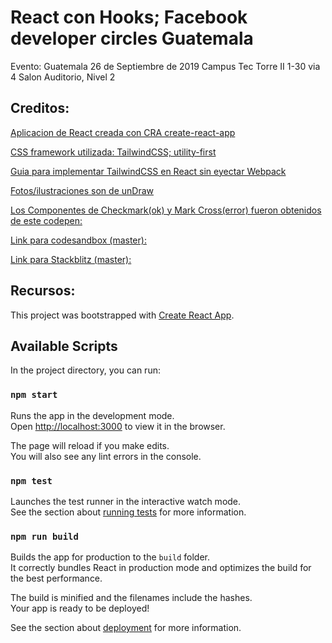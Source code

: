 # React con Hooks; Facebook developer circles Guatemala

Evento: Guatemala 26 de Septiembre de 2019
Campus Tec Torre II 1-30 via 4
Salon Auditorio, Nivel 2

## Creditos:

[Aplicacion de React creada con CRA create-react-app](https://create-react-app.dev/ "Create React App")

[CSS framework utilizada: TailwindCSS; utility-first](https://tailwindcss.com/ "TailwindCSS utility-first CSS framework")

[Guia para implementar TailwindCSS en React sin eyectar Webpack](https://blog.logrocket.com/create-react-app-and-tailwindcss/)

[Fotos/ilustraciones son de unDraw](https://undraw.co)

[Los Componentes de Checkmark(ok) y Mark Cross(error) fueron obtenidos de este codepen:](https://codepen.io/sat-ui/pen/BeWbeo)

[Link para codesandbox (master):](https://codesandbox.io/s/github/renato1010/react-hooks-fb-developers-circles-gt/tree/master/?fontsize=14 "Codesandbox.io")

[Link para Stackblitz (master):](https://github.com/renato1010/react-hooks-fb-developers-circles-gt "Stackblitz")


## Recursos:

This project was bootstrapped with [Create React App](https://github.com/facebook/create-react-app).

## Available Scripts

In the project directory, you can run:

### `npm start`

Runs the app in the development mode.<br>
Open [http://localhost:3000](http://localhost:3000) to view it in the browser.

The page will reload if you make edits.<br>
You will also see any lint errors in the console.

### `npm test`

Launches the test runner in the interactive watch mode.<br>
See the section about [running tests](https://facebook.github.io/create-react-app/docs/running-tests) for more information.

### `npm run build`

Builds the app for production to the `build` folder.<br>
It correctly bundles React in production mode and optimizes the build for the best performance.

The build is minified and the filenames include the hashes.<br>
Your app is ready to be deployed!

See the section about [deployment](https://facebook.github.io/create-react-app/docs/deployment) for more information.
